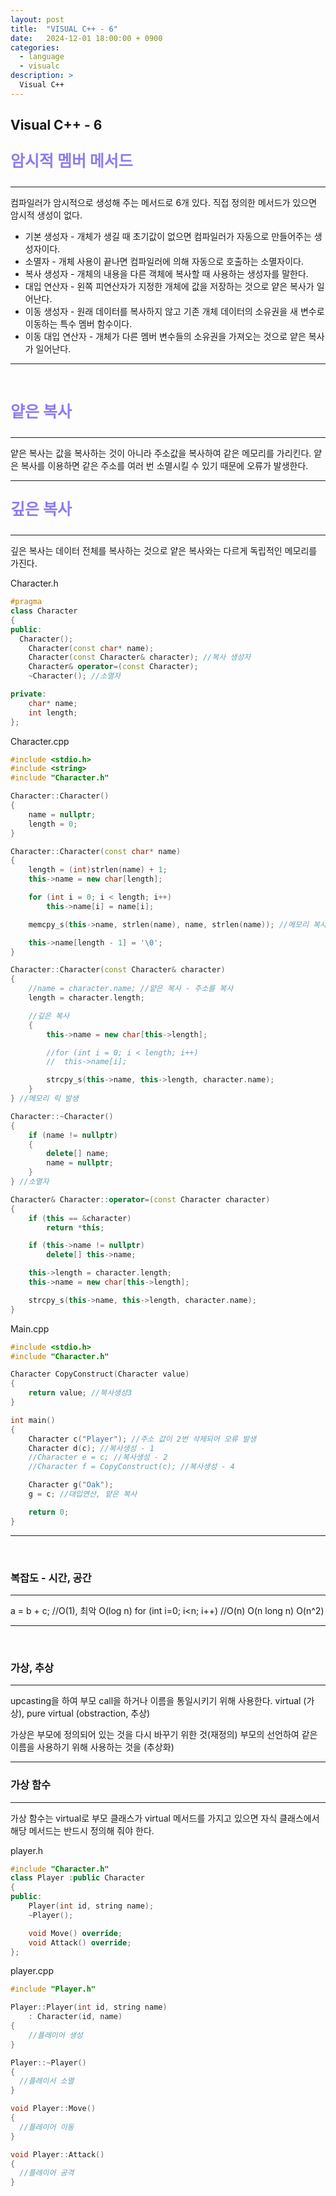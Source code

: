 ```yaml
---
layout: post
title:  "VISUAL C++ - 6"
date:   2024-12-01 18:00:00 + 0900
categories:
  - language
  - visualc
description: >
  Visual C++
---
```

## Visual C++ - 6

<p style = "color:#8f7cee; font-size:25px; font-weight:bold">
암시적 멤버 메서드

---

컴파일러가 암시적으로 생성해 주는 메서드로 6개 있다. 직접 정의한 메서드가 있으면 암시적 생성이 없다.
- 기본 생성자 - 개체가 생길 때 초기값이 없으면 컴파일러가 자동으로 만들어주는 생성자이다.
- 소멸자 - 개체 사용이 끝나면 컴파일러에 의해 자동으로 호출하는 소멸자이다.
- 복사 생성자 - 개체의 내용을 다른 객체에 복사할 때 사용하는 생성자를 말한다.
- 대입 연산자 - 왼쪽 피연산자가 지정한 개체에 값을 저장하는 것으로 얕은 복사가 일어난다.
- 이동 생성자 - 원래 데이터를 복사하지 않고 기존 개체 데이터의 소유권을 새 변수로 이동하는 특수 멤버 함수이다.
- 이동 대입 연산자 - 개체가 다른 멤버 변수들의 소유권을 가져오는 것으로 얕은 복사가 일어난다.

***

<br/>

<p style = "color:#8f7cee; font-size:25px; font-weight:bold">
얕은 복사

---

얕은 복사는 값을 복사하는 것이 아니라 주소값을 복사하여 같은 메모리를 가리킨다. 얕은 복사를 이용하면 같은 주소를 여러 번 소멸시킬 수 있기 때문에 오류가 발생한다.

***

<p style = "color:#8f7cee; font-size:25px; font-weight:bold">
깊은 복사

---

깊은 복사는 데이터 전체를 복사하는 것으로 얕은 복사와는 다르게 독립적인 메모리를 가진다. 

Character.h
```cpp
#pragma
class Character
{
public:
  Character();
	Character(const char* name);
	Character(const Character& character); //복사 생성자
	Character& operator=(const Character);
	~Character(); //소멸자

private:
	char* name;
	int length;
};
```



Character.cpp
```cpp
#include <stdio.h>
#include <string>
#include "Character.h"

Character::Character()
{
	name = nullptr;
	length = 0;
}

Character::Character(const char* name)
{
	length = (int)strlen(name) + 1;
	this->name = new char[length];

	for (int i = 0; i < length; i++)
		this->name[i] = name[i];

	memcpy_s(this->name, strlen(name), name, strlen(name)); //메모리 복사

	this->name[length - 1] = '\0';
}

Character::Character(const Character& character)
{
	//name = character.name; //얕은 복사 - 주소를 복사
	length = character.length;

	//깊은 복사
	{
		this->name = new char[this->length];

		//for (int i = 0; i < length; i++)
		//	this->name[i];

		strcpy_s(this->name, this->length, character.name);
	}
} //메모리 릭 발생

Character::~Character()
{
	if (name != nullptr)
	{
		delete[] name;
		name = nullptr;
	}
} //소멸자

Character& Character::operator=(const Character character)
{
	if (this == &character)
		return *this;

	if (this->name != nullptr)
		delete[] this->name;

	this->length = character.length;
	this->name = new char[this->length];

	strcpy_s(this->name, this->length, character.name);
}	
```

Main.cpp
```cpp
#include <stdio.h>
#include "Character.h"

Character CopyConstruct(Character value)
{
	return value; //복사생성3
}

int main()
{
	Character c("Player"); //주소 값이 2번 삭제되어 오류 발생
	Character d(c); //복사생성 - 1
	//Character e = c; //복사생성 - 2
	//Character f = CopyConstruct(c); //복사생성 - 4

	Character g("Oak");
	g = c; //대입연산, 얕은 복사

	return 0;
}
```
***

<br/>

### 복잡도 - 시간, 공간

---

a = b + c; //O(1), 최악
O(log n)
for (int i=0; i<n; i++) //O(n)
O(n long n)
O(n^2)
***

<br/>

### 가상, 추상

---

upcasting을 하여 부모 call을 하거나 이름을 통일시키기 위해 사용한다.
virtual (가상), pure virtual (obstraction, 추상)

가상은 부모에 정의되어 있는 것을 다시 바꾸기 위한 것(재정의)
부모의 선언하여 같은 이름을 사용하기 위해 사용하는 것을 (추상화)

***

### 가상 함수 

---

가상 함수는 virtual로 부모 클래스가 virtual 메서드를 가지고 있으면 자식 클래스에서 해당 메서드는 반드시 정의해 줘야 한다.

player.h
```cpp
#include "Character.h"
class Player :public Character
{
public:
	Player(int id, string name);
	~Player();

	void Move() override;
	void Attack() override;
};
```

player.cpp
```cpp
#include "Player.h"

Player::Player(int id, string name)
	: Character(id, name)
{
	//플레이어 생성
}

Player::~Player()
{
  //플레이서 소멸
}

void Player::Move()
{
  //플레이어 이동
}

void Player::Attack()
{
  //플레이어 공격
}
```